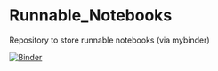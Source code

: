 # Runnable_Notebooks
Repository to store runnable notebooks (via mybinder)

[![Binder](https://mybinder.org/badge_logo.svg)](https://mybinder.org/v2/gh/vanandsh/Runnable_Notebooks/master?filepath=Python_Notebook.ipynb)
